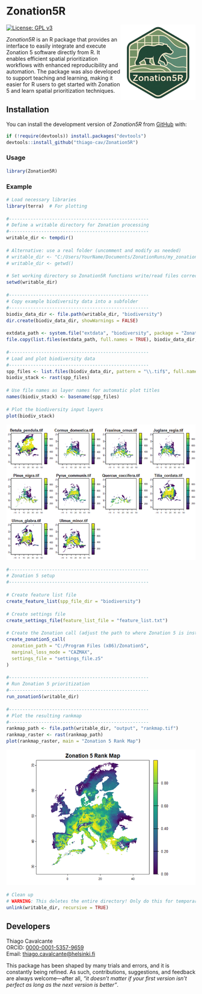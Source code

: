 Zonation5R
================

<a href="https://github.com/thiago-cav/Zonation5R">
<img src="inst/images/Zonation5R_logo.png" align="right" width="200" height="200" alt="Zonation5R logo" />
</a>

[![License: GPL
v3](https://img.shields.io/badge/License-GPLv3-blue.svg)](https://www.gnu.org/licenses/gpl-3.0)

*Zonation5R* is an R package that provides an interface to easily
integrate and execute Zonation 5 software directly from R. It enables
efficient spatial prioritization workflows with enhanced reproducibility
and automation. The package was also developed to support teaching and
learning, making it easier for R users to get started with Zonation 5
and learn spatial prioritization techniques.

## Installation

You can install the development version of *Zonation5R* from
[GitHub](https://github.com/thiago-cav/Zonation5R) with:

``` r
if (!require(devtools)) install.packages("devtools")
devtools::install_github("thiago-cav/Zonation5R")
```

### Usage

``` r
library(Zonation5R)
```

### Example

``` r
# Load necessary libraries
library(terra)  # For plotting

#----------------------------------------------------
# Define a writable directory for Zonation processing
#----------------------------------------------------
writable_dir <- tempdir()

# Alternative: use a real folder (uncomment and modify as needed)
# writable_dir <- "C:/Users/YourName/Documents/ZonationRuns/my_zonation_run"
# writable_dir <- getwd()

# Set working directory so Zonation5R functions write/read files correctly
setwd(writable_dir)

#----------------------------------------------------
# Copy example biodiversity data into a subfolder
#----------------------------------------------------
biodiv_data_dir <- file.path(writable_dir, "biodiversity")
dir.create(biodiv_data_dir, showWarnings = FALSE)

extdata_path <- system.file("extdata", "biodiversity", package = "Zonation5R")
file.copy(list.files(extdata_path, full.names = TRUE), biodiv_data_dir, overwrite = TRUE)

#----------------------------------------------------
# Load and plot biodiversity data
#----------------------------------------------------
spp_files <- list.files(biodiv_data_dir, pattern = "\\.tif$", full.names = TRUE)
biodiv_stack <- rast(spp_files)

# Use file names as layer names for automatic plot titles
names(biodiv_stack) <- basename(spp_files)

# Plot the biodiversity input layers
plot(biodiv_stack)
```

![](inst/images/zonation-example-1.png)<!-- -->

``` r
#----------------------------------------------------
# Zonation 5 setup
#----------------------------------------------------

# Create feature list file 
create_feature_list(spp_file_dir = "biodiversity")

# Create settings file
create_settings_file(feature_list_file = "feature_list.txt")

# Create the Zonation call (adjust the path to where Zonation 5 is installed)
create_zonation5_call(
  zonation_path = "C:/Program Files (x86)/Zonation5",
  marginal_loss_mode = "CAZMAX",
  settings_file = "settings_file.z5"
)

#----------------------------------------------------
# Run Zonation 5 prioritization
#----------------------------------------------------
run_zonation5(writable_dir)

#----------------------------------------------------
# Plot the resulting rankmap
#----------------------------------------------------
rankmap_path <- file.path(writable_dir, "output", "rankmap.tif")
rankmap_raster <- rast(rankmap_path)
plot(rankmap_raster, main = "Zonation 5 Rank Map")
```

![](inst/images/zonation-example-2.png)<!-- -->

``` r
# Clean up
# WARNING: This deletes the entire directory! Only do this for temporary folders.
unlink(writable_dir, recursive = TRUE)
```

## Developers

Thiago Cavalcante  
ORCID: [0000-0001-5357-9659](https://orcid.org/0000-0001-5357-9659)  
Email: <thiago.cavalcante@helsinki.fi>

This package has been shaped by many trials and errors, and it is
constantly being refined. As such, contributions, suggestions, and
feedback are always welcome—after all, *“it doesn’t matter if your first
version isn’t perfect as long as the next version is better”*.
